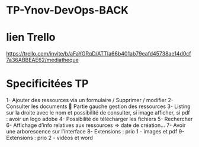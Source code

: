 # TP-Ynov-DevOps-BACK

# lien Trello
https://trello.com/invite/b/aFaYGRqD/ATTIa66b401ab79eafd45738ae14d0cf7a36ABBEAE62/mediatheque

# Specificitées TP
1-	Ajouter des ressources via un formulaire / Supprimer / modifier 
2-	Consulter les documents  Partie gauche gestion des ressources
3-	Listing sur la droite avec le nom et possibilité de consulter, si image afficher, si pdf : avoir un logo adobe
4-	Possibilité de télécharger les fichiers
5-	Rechercher
6-	Affichage d’info relatives aux ressources => date de création…
7-	Avoir une arborescence sur l’interface
8-	Extensions : prio 1 - images et pdf 
9-	Extensions : prio 2 - vidéos et word
